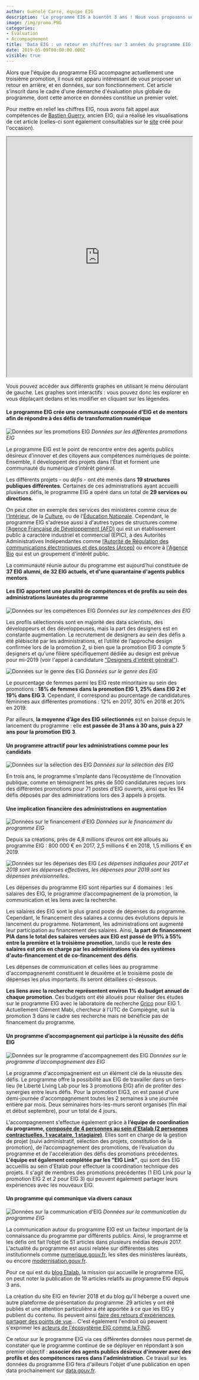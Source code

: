```yaml
---
author: Guénolé Carré, équipe EIG
description: 'Le programme EIG a bientôt 3 ans ! Nous vous proposons une rétrospective du programme en données chiffrées, découvrez-les !'
image: /img/promo.PNG
categories:
- Évaluation
- Accompagnement
title: 'Data EIG : un retour en chiffres sur 3 années du programme EIG'
date: 2019-05-09T00:00:00.000Z
visible: true
---
```


Alors que l'équipe du programme EIG accompagne actuellement une troisième promotion, il nous est apparu intéressant de vous proposer un retour en arrière, et en données, sur son fonctionnement. Cet article s'inscrit dans le cadre d'une démarche d'évaluation plus globale du programme, dont cette amorce en données constitue un premier volet.

Pour mettre en relief les chiffres EIG, nous avons fait appel aux compétences de [Bastien Guerry](https://entrepreneur-interet-general.etalab.gouv.fr/communaute/2018/bastien-guerry.html), ancien EIG, qui a réalisé les visualisations de cet article (celles-ci sont également consultables sur le [site](https://data.eig-forever.org/) créé pour l'occasion).

<iframe width="100%" height="650" src="https://data.eig-forever.org/#promo"> </iframe>

Vous pouvez accéder aux différents graphes en utilisant le menu déroulant de gauche. Les graphes sont interactifs : vous pouvez donc les explorer en vous déplaçant dedans et les modifier en cliquant sur les légendes.

#### Le programme EIG crée une communauté composée d’EIG et de mentors afin de répondre à des défis de transformation numérique

![Données sur les promotions EIG](https://entrepreneur-interet-general.etalab.gouv.fr/img/promo.PNG)
_Données sur les différentes promotions EIG_

Le programme EIG est le point de rencontre entre des agents publics désireux d’innover et des citoyens aux compétences numériques de pointe. Ensemble, il développent des projets dans l’État et forment une communauté du numérique d’intérêt général.

Les différents projets - ou _défis_ - ont été menés dans **19 structures publiques différentes**. Certaines de ces administrations ayant accueilli plusieurs défis, le programme EIG a opéré dans un total de **29 services ou directions**.

On peut citer en exemple des services des ministères comme ceux de [l’Intérieur](https://entrepreneur-interet-general.etalab.gouv.fr/defis/2019/iaflash.html), de la [Culture](https://entrepreneur-interet-general.etalab.gouv.fr/defis/2017/mcc-inventaire-des-orgues.html), ou de l’[Éducation Nationale](https://entrepreneur-interet-general.etalab.gouv.fr/defis/2017/mesri-magical-merge-machine.html). Cependant, le programme EIG s'adresse aussi à d'autres types de structures comme [l’Agence Française de Développement (AFD)](https://entrepreneur-interet-general.etalab.gouv.fr/defis/2017/afd-geodata.html) qui est un établissement public à caractère industriel et commercial (EPIC), à des Autorités Administratives Indépendantes comme [l’Autorité de Régulation des communications électroniques et des postes (Arcep)](https://entrepreneur-interet-general.etalab.gouv.fr/defis/2019/datareg.html) ou encore à [l'Agence Bio](https://www.agencebio.org/) qui est un groupement d'intérêt public.

La communauté réunie autour du programme est aujourd'hui constituée de **37 EIG alumni, de 32 EIG actuels, et d'une quarantaine d'agents publics mentors**.

#### Les EIG apportent une pluralité de compétences et de profils au sein des administrations lauréates du programme

![Données sur les compétences EIG](https://entrepreneur-interet-general.etalab.gouv.fr/img/competences.PNG)
_Données sur les compétences des EIG_

Les profils sélectionnés sont en majorité des data scientists, des développeurs et des développeuses, mais la part des designers est en constante augmentation. Le recrutement de designers au sein des défis a été plébiscité par les administrations, et l’utilité de l’approche design confirmée lors de la promotion 2, si bien que la promotion EIG 3 compte 5 designers et qu'une filière spécifiquement dédiée au design est prévue pour mi-2019 (voir l'appel à candidature ["Designers d'intérêt général"](https://www.numerique.gouv.fr/actualites/candidatez-designers-interet-general-ux-ui/)). 

![Données sur le genre des EIG](https://entrepreneur-interet-general.etalab.gouv.fr/img/genre.PNG)
_Données sur le genre des EIG_

Le pourcentage de femmes parmi les EIG reste minoritaire au sein des promotions : **18% de femmes dans la promotion EIG 1, 25% dans EIG 2 et 19% dans EIG 3**. Cependant, il correspond au pourcentage de candidatures féminines aux différentes promotions : 12% en 2017, 30% en 2018 et 20% en 2019. 

Par ailleurs, **la moyenne d’âge des EIG sélectionnés** est en baisse depuis le lancement du programme : elle **est passée de 31 ans à 30 ans, puis à 27 ans pour la promotion EIG 3**.

#### Un programme attractif pour les administrations comme pour les candidats

![Données sur la sélection des EIG](https://entrepreneur-interet-general.etalab.gouv.fr/img/selection.PNG)
_Données sur la sélection des EIG_

En trois ans, le programme s’implante dans l’écosystème de l’innovation publique, comme en témoignent les près de 500 candidatures reçues lors des différentes promotions pour 71 postes d'EIG ouverts, ainsi que les 94 défis déposés par des administrations lors des 3 appels à projets.

#### Une implication financière des administrations en augmentation

![Données sur le financement d'EIG](https://entrepreneur-interet-general.etalab.gouv.fr/img/financement.PNG)
_Données sur le financement du programme EIG_

Depuis sa créations, près de 4,8 millions d’euros ont été alloués au programme EIG : 800 000 € en 2017, 2,5 millions € en 2018, 1,5 millions € en 2019.

![Données sur les dépenses des EIG](https://entrepreneur-interet-general.etalab.gouv.fr/img/depenses.PNG)
_Les dépenses indiquées pour 2017 et 2018 sont les dépenses effectives, les dépenses pour 2019 sont les dépenses prévisionnelles._

Les dépenses du programme EIG sont réparties sur 4 domaines : les salaires des EIG, le programme d’accompagnement de la promotion, la communication et les liens avec la recherche. 

Les salaires des EIG sont le plus grand poste de dépenses du programme. Cependant, le financement des salaires a connu des évolutions depuis le lancement du programme. Notamment, les administrations ont augmenté leur participation au financement des salaires. Ainsi, **la part de financement PIA dans le total des salaires versées aux EIG est passé de 91% à 55% entre la première et la troisième promotion**, tandis que **le reste des salaires est pris en charge par les administrations via des systèmes d'auto-financement et de co-financement des défis**.

Les dépenses de communication et celles liées au programme d'accompagnenemt constituent le deuxième et le troisième poste de dépenses les plus importants. Ils seront détaillées ci-dessous.

**Les liens avec la recherche représentent environ 1% du budget annuel de chaque promotion**. Ces budgets ont été alloués pour réaliser des études sur le programme EIG avec le laboratoire de recherche [Grico](http://www.grico.fr/) pour EIG 1. Actuellement Clément Mabi, chercheur à l'UTC de Compiègne, suit la promotion 3 dans le cadre ses recherche mais ne bénéficie pas de financement du programme.

#### Un programme d’accompagnement qui participe à la réussite des défis EIG

![Données sur le programme d'accompagnement des EIG](https://entrepreneur-interet-general.etalab.gouv.fr/img/accompagnement.PNG)
_Données sur le programme d'accompagnement des EIG_

Le programme d'accompagnement est un élément clé de la réussite des défis. Le programme offre la possibilité aux EIG de travailler dans un tiers-lieu (le Liberté Living Lab pour les 3 promotions EIG) afin de profiter des synergies entre leurs défis. 
Pour la promotion EIG3, on est passé d'une demi-journée d'accompagnement toutes les 2 semaines à une journée entière par mois. Deux séminaires hors-les-murs seront organisés (fin mai et début septembre), pour un total de 4 jours.

L'accompagnement s'effectue également grâce à **l’équipe de coordination du programme, [composée de 4 personnes au sein d'Etalab (2 personnes contractuelles, 1 vacataire, 1 stagiaire)](https://entrepreneur-interet-general.etalab.gouv.fr/accompagnement.html)**. Elles sont en charge de la gestion de projet (suivi administratif, sélection des projets, constitution de la promotion), de l’accompagnement des promotions, de l’évaluation du programme et de l'accélération des défis des promotions précédentes. **L'équipe est également complétée par les "EIG Link"**, qui sont des EIG accueillis au sein d'Etalab pour effectuer la coordination technique des projets. Il s'agit de membres des promotions précédentes (1 EIG Link pour la promotion EIG 2 et 2 pour EIG 3) qui peuvent également partager leurs expériences avec les nouveaux EIG.

#### Un programme qui communique via divers canaux

![Données sur la communication d'EIG](https://entrepreneur-interet-general.etalab.gouv.fr/img/communication.PNG)
_Données sur la communication du programme EIG_

La communication autour du programme EIG est un facteur important de la connaissance du programme par différents publics. Ainsi, le programme et les défis ont fait l’objet de 51 articles dans plusieurs médias depuis 2017. L'actualité du programme est aussi relatée sur différentes sites institutionnels comme [numerique.gouv.fr](https://numerique.gouv.fr/), les sites des ministères lauréats, ou encore [modernisation.gouv.fr](https://www.modernisation.gouv.fr/).

Pour ce qui est du [blog Etalab](https://www.etalab.gouv.fr/), la mission qui accueille le programme EIG, on peut noter la publication de 19 articles relatifs au programme EIG depuis 3 ans.

La création du site EIG en février 2018 et du blog qu'il héberge a ouvert une autre plateforme de présentation du programme. 29 articles y ont été publiés et une attention particulière a été apportée à ce que les EIG y publient du contenu. Ils peuvent ainsi [faire des retours d'expériences](https://entrepreneur-interet-general.etalab.gouv.fr/blog/2018/11/15/retour-experience-defi-brigade-numerique.html), [partager des points de vue](https://entrepreneur-interet-general.etalab.gouv.fr/blog/2018/05/29/pourquoi-devenir-eig)...  C'est également l'endroit où peuvent s'exprimer les [acteurs de l'écosystème EIG comme la FING](https://entrepreneur-interet-general.etalab.gouv.fr/blog/2018/10/15/fing-algo.html).


Ce retour sur le programme EIG via ces différentes données nous permet de constater que le programme continue de se déployer en répondant à son premier objectif : **associer des agents publics désireux d'innover avec des profils et des compétences rares dans l'administration.** Ce travail sur les données du programme EIG fera d'ailleurs l'objet d'une publication en open data prochainement sur [data.gouv.fr](https://www.data.gouv.fr/fr/).
